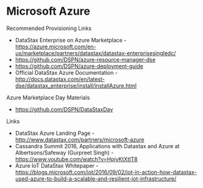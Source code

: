 # Microsoft Azure

Recommended Provisioning Links
* DataStax Enterprise on Azure Marketplace - https://azure.microsoft.com/en-us/marketplace/partners/datastax/datastax-enterprisesingledc/
* https://github.com/DSPN/azure-resource-manager-dse
* https://github.com/DSPN/azure-deployment-guide
* Official DataStax Azure Documentation - http://docs.datastax.com/en/latest-dse/datastax_enterprise/install/installAzure.html

Azure Marketplace Day Materials
* https://github.com/DSPN/DataStaxDay

Links
* DataStax Azure Landing Page - http://www.datastax.com/partners/microsoft-azure
* Cassandra Summit 2016, Applications with Datastax and Azure at Albertsons/Safeway (Gurpreet Singh) - https://www.youtube.com/watch?v=HpjyKtXtIT8
* Azure IoT DataStax Whitepaper - https://blogs.microsoft.com/iot/2016/09/02/iot-in-action-how-datastax-used-azure-to-build-a-scalable-and-resilient-iot-infrastructure/
